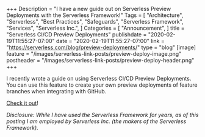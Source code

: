+++
Description = "I have a new guide out on Serverless Preview Deployments with the Serverless Framework!"
Tags = [
  "Architecture",
  "Serverless",
  "Best Practices",
  "Safeguards",
  "Serverless Framework",
  "Services",
  "Serverless Inc.",
]
Categories = [
  "Announcement",
]
title = "Serverless CI/CD Preview Deployments"
publishdate = "2020-02-19T11:55:27-07:00"
date = "2020-02-19T11:55:27-07:00"
link = "https://serverless.com/blog/preview-deployments/"
type = "blog"
[image]
    feature = "/images/serverless-link-posts/preview-deploy-image.png"
    postheader = "/images/serverless-link-posts/preview-deploy-header.png"
+++

I recently wrote a guide on using Serverless CI/CD Preview Deployments. You can use this feature to create your own preview deployments of feature branches when integrating with GitHub.<!--more-->

[Check it out](https://serverless.com/blog/preview-deployments/)! 

*Disclosure: While I have used the Serverless Framework for years, as of this posting I am employed by Serverless Inc. (the makers of the Serverless Framework).*